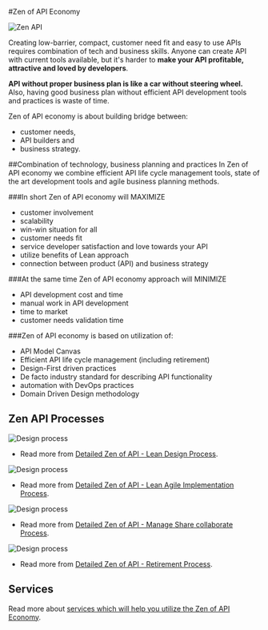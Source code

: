 #Zen of API Economy

![Zen API](https://raw.githubusercontent.com/zenofapi/description/master/images/zen-api-logo.png)

Creating low-barrier, compact, customer need fit and easy to use APIs requires combination of tech and business skills. Anyone can create API with current tools available, but it's harder to **make your API profitable, attractive and loved by developers**.  

**API without proper business plan is like a car without steering wheel.** Also, having good business plan without efficient API development tools and practices is waste of time. 

Zen of API economy is about building bridge between:
* customer needs, 
* API builders and 
* business strategy.

##Combination of technology, business planning and practices
In Zen of API economy we combine efficient API life cycle management tools, state  of the art development tools and agile business planning methods. 

###In short Zen of API economy will MAXIMIZE
* customer involvement
* scalability
* win-win situation for all
* customer needs fit
* service developer satisfaction and love towards your API
* utilize benefits of Lean approach
* connection between product (API) and business strategy

###At the same time Zen of API economy approach will MINIMIZE
* API development cost and time
* manual work in API development
* time to market
* customer needs validation time

###Zen of API economy is based on utilization of:
* API Model Canvas
* Efficient API life cycle management (including retirement)
* Design-First driven practices
* De facto industry standard for describing  API functionality
* automation with DevOps  practices
* Domain Driven Design methodology

## Zen API Processes

![Design process](https://raw.githubusercontent.com/zenofapi/description/master/images/zenapi1.png)

* Read more from [Detailed Zen of API - Lean Design Process](https://github.com/zenofapi/description/blob/master/zen-api-design-process.md).

![Design process](https://raw.githubusercontent.com/zenofapi/description/master/images/zenapi2.png)

* Read more from [Detailed Zen of API - Lean Agile Implementation Process](https://github.com/zenofapi/description/blob/master/zen-api-lean-agile-implementation.md).

![Design process](https://raw.githubusercontent.com/zenofapi/description/master/images/zenapi3.png)

* Read more from [Detailed Zen of API - Manage Share collaborate Process](https://github.com/zenofapi/description/blob/master/zen-api-manage-share-collaborate.md).

![Design process](https://raw.githubusercontent.com/zenofapi/description/master/images/zenapi4.png)
* Read more from [Detailed Zen of API - Retirement Process](https://github.com/zenofapi/description/blob/master/zen-api-retirement.md).

## Services
Read more about [services which will help you utilize the Zen of API Economy](https://github.com/zenofapi/description/blob/master/services.md). 
